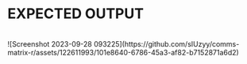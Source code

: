 <h1><b>EXPECTED OUTPUT</b></h1> <br>
![Screenshot 2023-09-28 093225](https://github.com/sIUzyy/comms-matrix-r/assets/122611993/101e8640-6786-45a3-af82-b7152871a6d2)
